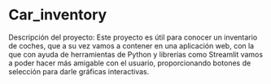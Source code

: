 # Car_inventory

Descripción del proyecto:
Este proyecto es útil para conocer un inventario de coches, que a su vez vamos a contener en una aplicación web, con la que con ayuda de herramientas de Python y librerías como Streamlit vamos a poder hacer más amigable con el usuario, proporcionando botones de selección para darle gráficas interactivas. 